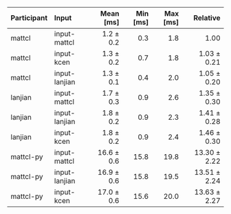 | Participant | Input | Mean [ms] | Min [ms] | Max [ms] | Relative |
|:---|:---|---:|---:|---:|---:|
| mattcl | input-mattcl | 1.2 ± 0.2 | 0.3 | 1.8 | 1.00 |
| mattcl | input-kcen | 1.3 ± 0.2 | 0.7 | 1.8 | 1.03 ± 0.21 |
| mattcl | input-lanjian | 1.3 ± 0.1 | 0.4 | 2.0 | 1.05 ± 0.20 |
| lanjian | input-mattcl | 1.7 ± 0.3 | 0.9 | 2.6 | 1.35 ± 0.30 |
| lanjian | input-lanjian | 1.8 ± 0.2 | 0.9 | 2.3 | 1.41 ± 0.28 |
| lanjian | input-kcen | 1.8 ± 0.2 | 0.9 | 2.4 | 1.46 ± 0.30 |
| mattcl-py | input-mattcl | 16.6 ± 0.6 | 15.8 | 19.8 | 13.30 ± 2.22 |
| mattcl-py | input-lanjian | 16.9 ± 0.6 | 15.8 | 19.5 | 13.51 ± 2.24 |
| mattcl-py | input-kcen | 17.0 ± 0.6 | 15.6 | 20.0 | 13.63 ± 2.27 |
